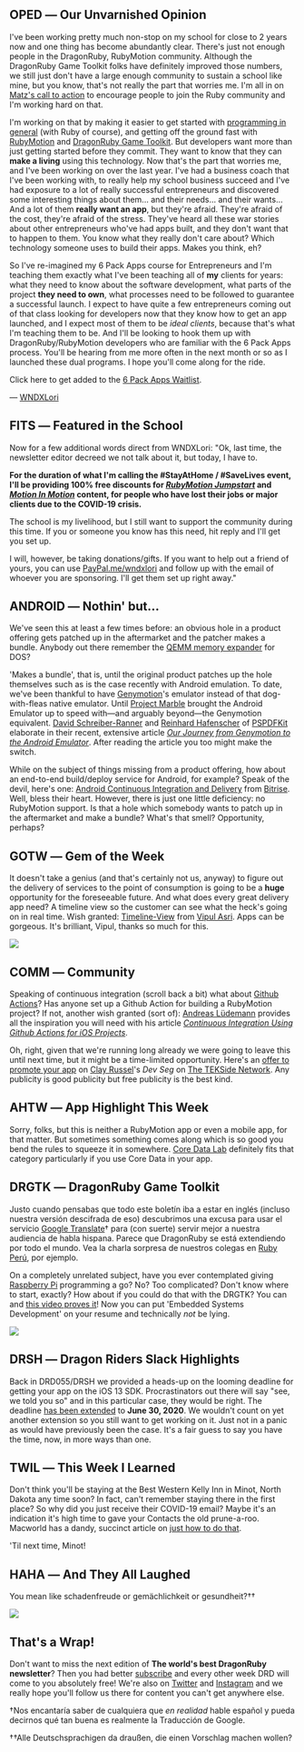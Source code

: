 <div style="display:none;font−size:0;line−height:0;max−height:0;mso−hide:all">DRD057: It may be April Fools' Day but, no kidding, this issue is no joke. It is multilingual, however.</div>

## OPED ― Our Unvarnished Opinion

I've been working pretty much non-stop on my school for close to 2 years now and one thing has become abundantly clear.
There's just not enough people in the DragonRuby, RubyMotion community. Although the DragonRuby Game Toolkit folks have 
definitely improved those numbers, we still just don't have a large enough community to sustain a school like mine, but 
you know, that's not really the part that worries me. I'm all in on [Matz's call to action](https://www.youtube.com/watch?v=2g9R7PUCEXo)
to encourage people to join the Ruby community and I'm working hard on that. 

I'm working on that by making it easier to get started with [programming in general](https://wndx.school/p/ruby-programming-fundamentals) (with Ruby of course), and getting
off the ground fast with [RubyMotion](https://wndx.school/p/getting-started-rubymotion) 
and [DragonRuby Game Toolkit](https://wndx.school/p/dragon-ruby-game-toolkit-tutorial). But developers want more than just getting started before they commit. They want to know 
that they can **make a living** using this technology. Now that's the part that worries me, and I've been working on over the last year.
I've had a business coach that I've been working with, to really help my school business succeed and I've had
exposure to a lot of really successful entrepreneurs and discovered some interesting things about them... and their needs... 
and their wants... And a lot of them **really want an app**, but they're afraid. They're afraid of the cost, they're afraid 
of the stress. They've heard all these war stories about other entrepreneurs who've had apps built, and they don't want
that to happen to them. You know what they really don't care about? Which technology someone uses to build their apps.
Makes you think, eh?
 
So I've re-imagined my 6 Pack Apps course for Entrepreneurs and I'm teaching them exactly what 
I've been teaching all of **my** clients for years: what they need to know about the software development, what parts of the 
project **they need to own**, what processes need to be followed to guarantee a successful launch. I expect to have quite a 
few entrepreneurs coming out of that class looking for developers now that they know how to get an app launched, and I expect
most of them to be *ideal clients*, because that's what I'm teaching them to be.  And I'll be 
looking to hook them up with DragonRuby/RubyMotion developers who are familiar with the 6 Pack Apps process. You'll be hearing from me more often 
in the next month or so as I launched these dual programs. I hope you'll come along for the ride.

Click here to get added to the [6 Pack Apps Waitlist](https://6packapps.io/waitlist).

 ― [WNDXLori](https://twitter.com/wndxlori)

## FITS ― Featured in the School

Now for a few additional words direct from WNDXLori: "Ok, last time, the newsletter editor decreed we not talk about it, but today, I have to.

**For the duration of what I'm calling the #StayAtHome / #SaveLives event, I'll be providing 100% free discounts for [*RubyMotion Jumpstart*](https://wndx.school/p/rubymotion-jumpstart) and [*Motion In Motion*](https://wndx.school/p/motion-in-motion-collection) content, for people who have lost their jobs or major clients due to the COVID-19 crisis.**

The school is my livelihood, but I still want to support the community during this time. If you or someone you know has this need, hit reply and I'll get you set up.

I will, however, be taking donations/gifts. If you want to help out a friend of yours, you can use [PayPal.me/wndxlori](https://paypal.me/wndxlori) and follow up with the email of whoever you are sponsoring. I'll get them set up right away."

## ANDROID ― Nothin' but...

We've seen this at least a few times before: an obvious hole in a product offering gets patched up in the aftermarket and the patcher makes a bundle. Anybody out there remember the [QEMM memory expander](https://en.wikipedia.org/wiki/QEMM) for DOS?

'Makes a bundle', that is, until the original product patches up the hole themselves such as is the case recently with Android emulation. To date, we've been thankful to have [Genymotion](https://www.genymotion.com)'s emulator instead of that dog-with-fleas native emulator. Until [Project Marble](https://medium.com/androiddevelopers/android-emulator-project-marble-improvements-1175a934941e) brought the Android Emulator up to speed with―and arguably beyond―the Genymotion equivalent. [David Schreiber-Ranner](https://twitter.com/flashmasterdash) and [Reinhard Hafenscher](https://github.com/irgendeinich) of [PSPDFKit](https://pspdfkit.com) elaborate in their recent, extensive article [*Our Journey from Genymotion to the Android Emulator*](https://pspdfkit.com/blog/2019/our-journey-from-genymotion-to-the-android-emulator/). After reading the article you too might make the switch.

While on the subject of things missing from a product offering, how about an end-to-end build/deploy service for Android, for example? Speak of the devil, here's one: [Android Continuous Integration and Delivery](https://www.bitrise.io/features/android-features) from [Bitrise](https://www.bitrise.io). Well, bless their heart. However, there is just one little deficiency: no RubyMotion support. Is that a hole which somebody wants to patch up in the aftermarket and make a bundle? What's that smell? Opportunity, perhaps?

## GOTW ― Gem of the Week

It doesn't take a genius (and that's certainly not us, anyway) to figure out the delivery of services to the point of consumption is going to be a **huge** opportunity for the foreseeable future. And what does every great delivery app need? A timeline view so the customer can see what the heck's going on in real time. Wish granted: [Timeline-View](https://github.com/vipulasri/Timeline-View) from [Vipul Asri](https://github.com/vipulasri). Apps can be gorgeous. It's brilliant, Vipul, thanks so much for this.

![](https://dragonrubydispatch.com/assets/images/timeline-590x332.png)

## COMM ― Community

Speaking of continuous integration (scroll back a bit) what about [Github Actions](https://github.com/features/actions)? Has anyone set up a Github Action for building a RubyMotion project? If not, another wish granted (sort of): [Andreas Lüdemann](https://andreaslydemann.com) provides all the inspiration you will need with his article [*Continuous Integration Using Github Actions for iOS Projects*](https://andreaslydemann.com/continuous-integration-using-github-actions-for-ios-projects/).

Oh, right, given that we're running long already we were going to leave this until next time, but it might be a time-limited opportunity. Here's an [offer to promote your app](https://twitter.com/clayrussell/status/1244006553100996611) on [Clay Russel](https://twitter.com/clayrussell)'s *Dev Seg* on [The TEKSide Network](https://www.tekside.net). Any publicity is good publicity but free publicity is the best kind.

## AHTW ― App Highlight This Week

Sorry, folks, but this is neither a RubyMotion app or even a mobile app, for that matter. But sometimes something comes along which is so good you bend the rules to squeeze it in somewhere. [Core Data Lab](https://betamagic.nl/products/coredatalab.html) definitely fits that category particularly if you use Core Data in your app.

## DRGTK ― DragonRuby Game Toolkit

Justo cuando pensabas que todo este boletín iba a estar en inglés (incluso nuestra versión descifrada de eso) descubrimos una excusa para usar el servicio [Google Translate](https://translate.google.com)† para (con suerte) servir mejor a nuestra audiencia de habla hispana. Parece que DragonRuby se está extendiendo por todo el mundo. Vea la charla sorpresa de nuestros colegas en [Ruby Perú](https://twitter.com/rubyperu/status/1228120518844452864), por ejemplo.

On a completely unrelated subject, have you ever contemplated giving [Raspberry Pi](https://www.raspberrypi.org) programming a go? No? Too complicated? Don't know where to start, exactly? How about if you could do that with the DRGTK? You can and [this video proves it](https://www.youtube.com/watch?v=bh-0ShZTOjA)! Now you can put 'Embedded Systems Development' on your resume and technically *not* be lying.

![](https://dragonrubydispatch.com/assets/images/raspberry-pi-590x322.png)

## DRSH ― Dragon Riders Slack Highlights

Back in DRD055/DRSH we provided a heads-up on the looming deadline for getting your app on the iOS 13 SDK. Procrastinators out there will say "see, we told you so" and in this particular case, they would be right. The deadline [has been extended](https://developer.apple.com/news/?id=03262020b) to **June 30, 2020**. We wouldn't count on yet another extension so you still want to get working on it. Just not in a panic as would have previously been the case. It's a fair guess to say you have the time, now, in more ways than one. 

## TWIL ― This Week I Learned

Don't think you'll be staying at the Best Western Kelly Inn in Minot, North Dakota any time soon? In fact, can't remember staying there in the first place? So why did you just receive their COVID-19 email? Maybe it's an indication it's high time to gave your Contacts the old prune-a-roo. Macworld has a dandy, succinct article on [just how to do that](https://www.macworld.com/article/1143031/oldcontacts.html).

'Til next time, Minot!  

## HAHA ― And They All Laughed

You mean like schadenfreude or gemächlichkeit or gesundheit?††

![](https://dragonrubydispatch.com/assets/images/nuthatch-590x332.png)

## That's a Wrap!

Don't want to miss the next edition of **The world's best DragonRuby newsletter**? Then you had better [subscribe](https://motivated-experimenter-209.ck.page/bd51551808?ck_subscriber_id=612863934) and every other week DRD will come to you absolutely free! We're also on [Twitter](https://twitter.com/wndxschool) and [Instagram](https://instagram.com/wndxschool) and we really hope you'll follow us there for content you can't get anywhere else.

†Nos encantaría saber de cualquiera que *en realidad* hable español y pueda decirnos qué tan buena es realmente la Traducción de Google.

††Alle Deutschsprachigen da draußen, die einen Vorschlag machen wollen?